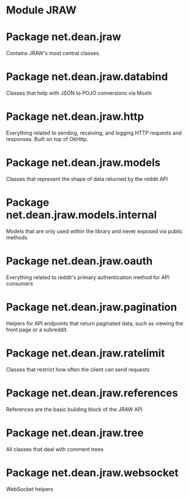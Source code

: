 # Module JRAW

# Package net.dean.jraw

Contains JRAW's most central classes.

# Package net.dean.jraw.databind

Classes that help with JSON to POJO conversions via Moshi

# Package net.dean.jraw.http

Everything related to sending, receiving, and logging HTTP requests and responses. Built on top of OkHttp.

# Package net.dean.jraw.models

Classes that represent the shape of data returned by the reddit API

# Package net.dean.jraw.models.internal

Models that are only used within the library and never exposed via public methods

# Package net.dean.jraw.oauth

Everything related to reddit's primary authentication method for API consumers

# Package net.dean.jraw.pagination

Helpers for API endpoints that return paginated data, such as viewing the front page or a subreddit.

# Package net.dean.jraw.ratelimit

Classes that restrict how often the client can send requests

# Package net.dean.jraw.references

References are the basic building block of the JRAW API

# Package net.dean.jraw.tree

All classes that deal with comment trees

# Package net.dean.jraw.websocket

WebSocket helpers
